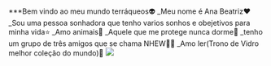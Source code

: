 ***Bem vindo ao meu mundo terráqueos👽
_Meu nome é Ana Beatriz❤️
_Sou uma pessoa sonhadora que tenho varios sonhos e obejetivos para minha vida⭐
_Amo animais🐾
_Aquele que me protege nunca dorme🤍
_tenho um grupo de três amigos que se chama NHEW🦎🌻
_Amo ler(Trono de Vidro melhor coleção do mundo)📖
![](https://media1.tenor.com/m/6ECsVW78R7AAAAAC/tangled-rapunzel.gif)

